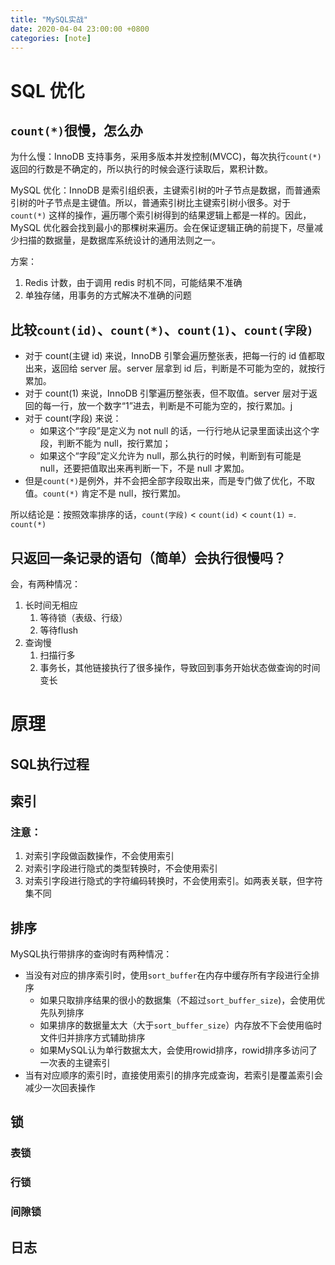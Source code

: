 ```yaml
---
title: "MySQL实战"
date: 2020-04-04 23:00:00 +0800
categories: [note]
---
```


# SQL 优化

## `count(*)`很慢，怎么办

为什么慢：InnoDB 支持事务，采用多版本并发控制(MVCC)，每次执行`count(*)`返回的行数是不确定的，所以执行的时候会逐行读取后，累积计数。

MySQL 优化：InnoDB 是索引组织表，主键索引树的叶子节点是数据，而普通索引树的叶子节点是主键值。所以，普通索引树比主键索引树小很多。对于 `count(*)` 这样的操作，遍历哪个索引树得到的结果逻辑上都是一样的。因此，MySQL 优化器会找到最小的那棵树来遍历。会在保证逻辑正确的前提下，尽量减少扫描的数据量，是数据库系统设计的通用法则之一。

方案：

1. Redis 计数，由于调用 redis 时机不同，可能结果不准确
2. 单独存储，用事务的方式解决不准确的问题

## 比较`count(id)`、`count(*)`、`count(1)`、`count(字段)`

- 对于 count(主键 id) 来说，InnoDB 引擎会遍历整张表，把每一行的 id 值都取出来，返回给 server 层。server 层拿到 id 后，判断是不可能为空的，就按行累加。
- 对于 count(1) 来说，InnoDB 引擎遍历整张表，但不取值。server 层对于返回的每一行，放一个数字“1”进去，判断是不可能为空的，按行累加。j
- 对于 count(字段) 来说：
  - 如果这个“字段”是定义为 not null 的话，一行行地从记录里面读出这个字段，判断不能为 null，按行累加；
  - 如果这个“字段”定义允许为 null，那么执行的时候，判断到有可能是 null，还要把值取出来再判断一下，不是 null 才累加。
- 但是`count(*)`是例外，并不会把全部字段取出来，而是专门做了优化，不取值。`count(*)` 肯定不是 null，按行累加。

所以结论是：按照效率排序的话，`count(字段)` < `count(id)` < `count(1)` =. `count(*)`

## 只返回一条记录的语句（简单）会执行很慢吗？

会，有两种情况：
1. 长时间无相应
   1. 等待锁（表级、行级）
   2. 等待flush
2. 查询慢
   1. 扫描行多
   2. 事务长，其他链接执行了很多操作，导致回到事务开始状态做查询的时间变长

# 原理

## SQL执行过程

## 索引

### 注意：

1. 对索引字段做函数操作，不会使用索引
2. 对索引字段进行隐式的类型转换时，不会使用索引
3. 对索引字段进行隐式的字符编码转换时，不会使用索引。如两表关联，但字符集不同

## 排序

MySQL执行带排序的查询时有两种情况：
- 当没有对应的排序索引时，使用`sort_buffer`在内存中缓存所有字段进行全排序
  - 如果只取排序结果的很小的数据集（不超过`sort_buffer_size`)，会使用优先队列排序
  - 如果排序的数据量太大（大于`sort_buffer_size`）内存放不下会使用临时文件归并排序方式辅助排序
  - 如果MySQL认为单行数据太大，会使用rowid排序，rowid排序多访问了一次表的主键索引
- 当有对应顺序的索引时，直接使用索引的排序完成查询，若索引是覆盖索引会减少一次回表操作

## 锁

### 表锁
### 行锁
### 间隙锁

## 日志